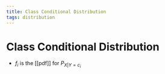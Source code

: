 ```yaml
---
title: Class Conditional Distribution
tags: distribution
---
```


# Class Conditional Distribution
- $f_{i}$ is the [[pdf]] for $P_{X|Y=c_{i}}$








































